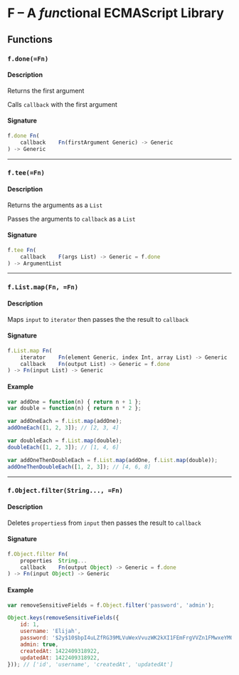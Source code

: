 # F – A *fun*ctional ECMAScript Library

## Functions


### ``f.done(=Fn)``
#### Description
Returns the first argument

Calls ``callback`` with the first argument

#### Signature
```js
f.done Fn(
    callback    Fn(firstArgument Generic) -> Generic
) -> Generic
```


---
### ``f.tee(=Fn)``
#### Description
Returns the arguments as a ``List``

Passes the arguments to ``callback`` as a ``List``

#### Signature
```js
f.tee Fn(
    callback    F(args List) -> Generic = f.done
) -> ArgumentList
```


---
### ``f.List.map(Fn, =Fn)``
#### Description
Maps ``input`` to ``iterator`` then passes the the result to ``callback``

#### Signature
```js
f.List.map Fn(
    iterator    Fn(element Generic, index Int, array List) -> Generic
    callback    Fn(output List) -> Generic = f.done
) -> Fn(input List) -> Generic
```

#### Example
```js
var addOne = function(n) { return n + 1 };
var double = function(n) { return n * 2 };

var addOneEach = f.List.map(addOne);
addOneEach([1, 2, 3]); // [2, 3, 4]

var doubleEach = f.List.map(double);
doubleEach([1, 2, 3]); // [1, 4, 6]

var addOneThenDoubleEach = f.List.map(addOne, f.List.map(double));
addOneThenDoubleEach([1, 2, 3]); // [4, 6, 8]
```


---
### ``f.Object.filter(String..., =Fn)``
#### Description
Deletes ``properties``s from ``input`` then passes the result to ``callback``

#### Signature
```js
f.Object.filter Fn(
    properties  String...
    callback    Fn(output Object) -> Generic = f.done
) -> Fn(input Object) -> Generic
```

#### Example
```js
var removeSensitiveFields = f.Object.filter('password', 'admin');

Object.keys(removeSensitiveFields({
    id: 1,
    username: 'Elijah',
    password: '$2y$10$bpI4uLZfRG39MLVuWexVvuzWK2kXI1FEmFrgVVZn1FMwxeYMQoEE2',
    admin: true,
    createdAt: 1422409318922,
    updatedAt: 1422409318922,
})); // ['id', 'username', 'createdAt', 'updatedAt']
```
